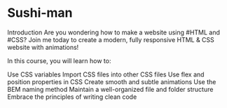 # Sushi-man


Introduction
Are you wondering how to make a website using #HTML and #CSS? Join me today to create a modern, fully responsive HTML & CSS website with animations!

In this course, you will learn how to:

Use CSS variables
Import CSS files into other CSS files
Use flex and position properties in CSS
Create smooth and subtle animations
Use the BEM naming method
Maintain a well-organized file and folder structure
Embrace the principles of writing clean code
